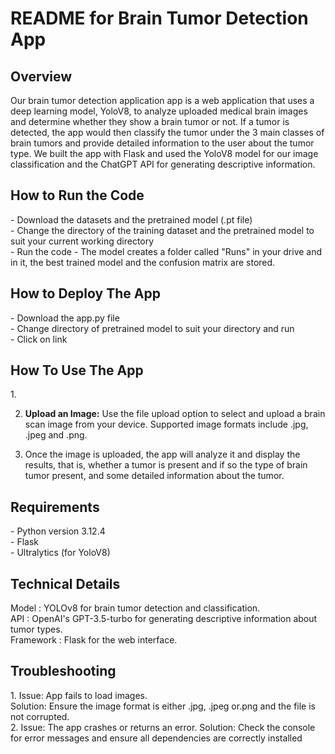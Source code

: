 **<h1>README for Brain Tumor Detection App** 

<h2>Overview</h2>
Our brain tumor detection application app is a web application that uses a deep learning model, YoloV8, to analyze uploaded medical brain images and determine whether they show a brain tumor or not. If a tumor is detected, the app would then classify the tumor under the 3 main classes of brain tumors and provide detailed information to the user about the tumor type. We built the app with Flask and used the YoloV8 model for our image classification and the ChatGPT API for generating descriptive information.

<h2>How to Run the Code</h2>
- Download the datasets and the pretrained model (.pt file) <br>
- Change the directory of the training dataset and the pretrained model to suit your current working directory <br>
- Run the code
- The model creates a folder called "Runs" in your drive and in it, the best trained model and the confusion matrix are stored.

<h2>How to Deploy The App</h2>
- Download the app.py file <br>
- Change directory of pretrained model to suit your directory and run <br>
- Click on link <br>

<h2>How To Use The App</h2>
1. 

2. **Upload an Image:** Use the file upload option to select and upload a brain scan image from your device. Supported image formats include .jpg, .jpeg and .png.

3. Once the image is uploaded, the app will analyze it and display the results, that is, whether a tumor is present and if so the type of brain tumor present, and some detailed information about the tumor.

<h2>Requirements</h2>
- Python version 3.12.4 <br>
- Flask   <br>
- Ultralytics (for YoloV8)  <br>

<h2>Technical Details</h2>
Model : YOLOv8 for brain tumor detection and classification. <br>
API : OpenAI's GPT-3.5-turbo for generating descriptive information about tumor types. <br>
Framework : Flask for the web interface. <br>

<h2>Troubleshooting</h2>
1. Issue: App fails to load images. <br>
Solution: Ensure the image format is either .jpg, .jpeg or.png and the file is not corrupted. <br>2. Issue: The app crashes or returns an error.
Solution: Check the console for error messages and ensure all dependencies are correctly installed
